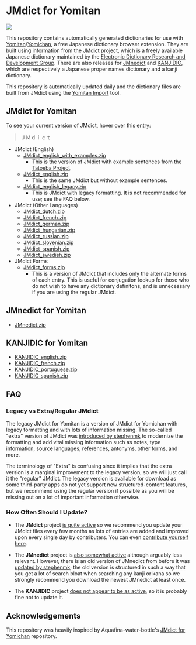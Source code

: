 # JMdict for Yomitan

[![](https://img.shields.io/github/v/tag/marvnc/jmdict-yomitan?style=for-the-badge&label=Last%20Release)](https://github.com/MarvNC/jmdict-yomitan/releases/latest)

This repository contains automatically generated dictionaries for use with [Yomitan](https://github.com/themoeway/yomitan)/[Yomichan](https://foosoft.net/projects/yomichan/), a free Japanese dictionary browser extension. They are built using information from the [JMdict](https://www.edrdg.org/wiki/index.php/JMdict-EDICT_Dictionary_Project) project, which is a freely available Japanese dictionary maintained by the [Electronic Dictionary Research and Development Group](http://www.edrdg.org/). There are also releases for [JMnedict](https://www.edrdg.org/enamdict/enamdict_doc.html) and [KANJIDIC](https://www.edrdg.org/wiki/index.php/KANJIDIC_Project), which are respectively a Japanese proper names dictionary and a kanji dictionary.

This repository is automatically updated daily and the dictionary files are built from JMdict using the [Yomitan Import](https://github.com/themoeway/yomitan-import) tool.

## JMdict for Yomitan

To see your current version of JMdict, hover over this entry:

> ＪＭｄｉｃｔ

- JMdict (English)
  - [JMdict_english_with_examples.zip](https://github.com/MarvNC/jmdict-yomitan/releases/latest/download/JMdict_english_with_examples.zip)
    - This is the version of JMdict with example sentences from the [Tatoeba Project](http://tatoeba.org/home).
  - [JMdict_english.zip](https://github.com/MarvNC/jmdict-yomitan/releases/latest/download/JMdict_english.zip)
    - This is the same JMdict but without example sentences.
  - [JMdict_english_legacy.zip](https://github.com/MarvNC/jmdict-yomitan/releases/latest/download/JMdict_english_legacy.zip)
    - This is JMdict with legacy formatting. It is not recommended for use; see the FAQ below.
- JMdict (Other Languages)
  - [JMdict_dutch.zip](https://github.com/MarvNC/jmdict-yomitan/releases/latest/download/JMdict_dutch.zip)
  - [JMdict_french.zip](https://github.com/MarvNC/jmdict-yomitan/releases/latest/download/JMdict_french.zip)
  - [JMdict_german.zip](https://github.com/MarvNC/jmdict-yomitan/releases/latest/download/JMdict_german.zip)
  - [JMdict_hungarian.zip](https://github.com/MarvNC/jmdict-yomitan/releases/latest/download/JMdict_hungarian.zip)
  - [JMdict_russian.zip](https://github.com/MarvNC/jmdict-yomitan/releases/latest/download/JMdict_russian.zip)
  - [JMdict_slovenian.zip](https://github.com/MarvNC/jmdict-yomitan/releases/latest/download/JMdict_slovenian.zip)
  - [JMdict_spanish.zip](https://github.com/MarvNC/jmdict-yomitan/releases/latest/download/JMdict_spanish.zip)
  - [JMdict_swedish.zip](https://github.com/MarvNC/jmdict-yomitan/releases/latest/download/JMdict_swedish.zip)
- JMdict Forms
  - [JMdict_forms.zip](https://github.com/MarvNC/jmdict-yomitan/releases/latest/download/JMdict_forms.zip)
    - This is a version of JMdict that includes only the alternate forms of each entry. This is useful for conjugation lookup for those who do not wish to have any dictionary definitons, and is unnecessary if you are using the regular JMdict.

## JMnedict for Yomitan

- [JMnedict.zip](https://github.com/MarvNC/jmdict-yomitan/releases/latest/download/JMnedict.zip)

## KANJIDIC for Yomitan

- [KANJIDIC_english.zip](https://github.com/MarvNC/jmdict-yomitan/releases/latest/download/KANJIDIC_english.zip)
- [KANJIDIC_french.zip](https://github.com/MarvNC/jmdict-yomitan/releases/latest/download/KANJIDIC_french.zip)
- [KANJIDIC_portuguese.zip](https://github.com/MarvNC/jmdict-yomitan/releases/latest/download/KANJIDIC_portuguese.zip)
- [KANJIDIC_spanish.zip](https://github.com/MarvNC/jmdict-yomitan/releases/latest/download/KANJIDIC_spanish.zip)

## FAQ

### Legacy vs Extra/Regular JMdict

The legacy JMdict for Yomitan is a version of JMdict for Yomichan with legacy formatting and with lots of information missing. The so-called "extra" version of JMdict was [introduced by stephenmk](https://github.com/FooSoft/yomichan-import/pull/40) to modernize the formatting and add vital missing information such as notes, type information, source languages, references, antonyms, other forms, and more.

The terminology of "Extra" is confusing since it implies that the extra version is a marginal improvement to the legacy version, so we will just call it the "regular" JMdict. The legacy version is available for download as some third-party apps do not yet support new structured-content features, but we recommend using the regular version if possible as you will be missing out on a lot of important information otherwise.

### How Often Should I Update?

- The **JMdict** project [is quite active](https://www.edrdg.org/jmwsgi/updates.py?svc=jmdict&i=1) so we recommend you update your JMdict files every few months as lots of entries are added and improved upon every single day by contributers. You can even [contribute yourself here](https://www.edrdg.org/jmwsgi/edhelpq.py?svc=jmdict&sid=).

- The **JMnedict** project is [also somewhat active](https://www.edrdg.org/jmwsgi/updates.py?svc=jmdict&i=1) although arguably less relevant. However, there is an old version of JMnedict from before it was [updated by stephenmk](https://github.com/FooSoft/yomichan-import/pull/41); the old version is structured in such a way that you get a lot of search bloat when searching any kanji or kana so we strongly recommend you download the newest JMnedict at least once.

- The **KANJIDIC** project [does not appear to be as active](https://www.edrdg.org/wiki/index.php/KANJIDIC_Project), so it is probably fine not to update it.

## Acknowledgements

This repository was heavily inspired by Aquafina-water-bottle's [JMdict for Yomichan](https://github.com/Aquafina-water-bottle/jmdict-english-yomichan) repository.
